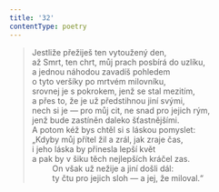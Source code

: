 ```yaml
---
title: '32'
contentType: poetry
---
```


> Jestliže přežiješ ten vytoužený den,  
> až Smrt, ten chrt, můj prach posbírá do uzlíku,  
> a jednou náhodou zavadíš pohledem  
> o tyto veršíky po mrtvém milovníku,  
> srovnej je s pokrokem, jenž se stal mezitím,  
> a přes to, že je už předstihnou jiní svými,  
> nech si je — pro můj cit, ne snad pro jejich rým,  
> jenž bude zastíněn daleko šťastnějšími.  
> A potom kéž bys chtěl si s láskou pomyslet:  
> „Kdyby můj přítel žil a zrál, jak zraje čas,  
> i jeho láska by přinesla lepší květ  
> a pak by v šiku těch nejlepších kráčel zas.  
>          On však už nežije a jiní došli dál:  
>          ty čtu pro jejich sloh — a jej, že miloval.“
